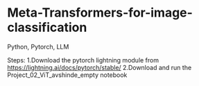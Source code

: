 # Meta-Transformers-for-image-classification
Python, Pytorch, LLM

Steps:
1.Download the pytorch lightning module from https://lightning.ai/docs/pytorch/stable/
2.Download and run the Project_02_ViT_avshinde_empty notebook
